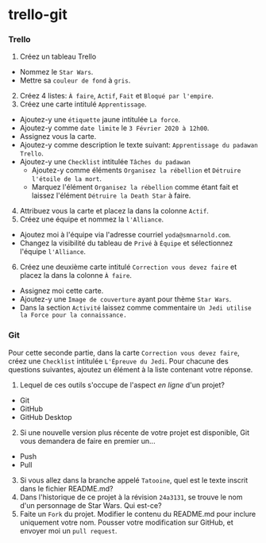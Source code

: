 # trello-git

### Trello
1. Créez un tableau Trello
  * Nommez le `Star Wars`.
  * Mettre sa `couleur de fond` à `gris`.
2. Créez 4 listes: `À faire`, `Actif`, `Fait` et `Bloqué par l'empire`.
3. Créez une carte intitulé `Apprentissage`. 
  * Ajoutez-y une `étiquette` jaune intitulée `La force`.
  * Ajoutez-y comme `date limite` le `3 Février 2020 à 12h00`.
  * Assignez vous la carte.
  * Ajoutez-y comme description le texte suivant: `Apprentissage du padawan Trello`.
  * Ajoutez-y une `Checklist` intitulée `Tâches du padawan`
    * Ajoutez-y comme éléments `Organisez la rébellion` et `Détruire l'étoile de la mort`. 
    * Marquez l'élément `Organisez la rébellion` comme étant fait et laissez l'élément `Détruire la Death Star` à faire. 
4. Attribuez vous la carte et placez la dans la colonne `Actif`.
5. Créez une équipe et nommez la `l'Alliance`.
  * Ajoutez moi à l'équipe via l'adresse courriel `yoda@smnarnold.com`.
  * Changez la visibilité du tableau de `Privé` à `Équipe` et sélectionnez l'équipe `l'Alliance`.
6. Créez une deuxième carte intitulé `Correction vous devez faire` et placez la dans la colonne `À faire`.
  * Assignez moi cette carte.
  * Ajoutez-y une `Image de couverture` ayant pour thème `Star Wars`.
  * Dans la section `Activité` laissez comme commentaire `Un Jedi utilise la Force pour la connaissance.`
  
### Git
Pour cette seconde partie, dans la carte `Correction vous devez faire`, créez une `Checklist` intitulée `L'Épreuve du Jedi`. Pour chacune des questions suivantes, ajoutez un élément à la liste contenant votre réponse.

1. Lequel de ces outils s'occupe de l'aspect *en ligne* d'un projet?
- Git
- GitHub
- GitHub Desktop
2. Si une nouvelle version plus récente de votre projet est disponible, Git vous demandera de faire en premier un...
- Push
- Pull
3. Si vous allez dans la branche appelé `Tatooine`, quel est le texte inscrit dans le fichier README.md?
4. Dans l'historique de ce projet à la révision `24a3131`, se trouve le nom d'un personnage de Star Wars. Qui est-ce?
5. Faite un `Fork` du projet. Modifier le contenu du README.md pour inclure uniquement votre nom. Pousser votre modification sur GitHub, et envoyer moi un `pull request`.
